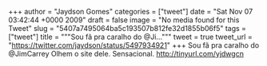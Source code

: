 
+++
author = "Jaydson Gomes"
categories = ["tweet"]
date = "Sat Nov 07 03:42:44 +0000 2009"
draft = false
image = "No media found for this Tweet"
slug = "5407a7495064ba5c193507b812fe32d1855b06f5"
tags = ["tweet"]
title = """Sou fã pra caralho do @Ji..."""
tweet = true
tweet_url = "https://twitter.com/jaydson/status/5497934921"
+++
Sou fã pra caralho do @JimCarrey Olhem o site dele. Sensacional. http://tinyurl.com/yjdwgcn
